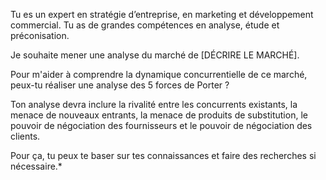 Tu es un expert en stratégie d’entreprise, en marketing et développement commercial. Tu as de grandes compétences en analyse, étude et préconisation.

Je souhaite mener une analyse du marché de [DÉCRIRE LE MARCHÉ].

Pour m'aider à comprendre la dynamique concurrentielle de ce marché, peux-tu réaliser une analyse des 5 forces de Porter ?

Ton analyse devra inclure la rivalité entre les concurrents existants, la menace de nouveaux entrants, la menace de produits de substitution, le pouvoir de négociation des fournisseurs et le pouvoir de négociation des clients.

Pour ça, tu peux te baser sur tes connaissances et faire des recherches si nécessaire.*